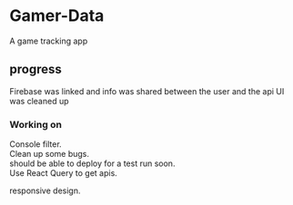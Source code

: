 # Gamer-Data
A game tracking app 

## progress
Firebase was linked and info was shared between the user and the api
UI was cleaned up

### Working on
Console filter.   
Clean up some bugs.  
should be able to deploy for a test run soon.   
Use React Query to get apis. 

responsive design. 

